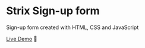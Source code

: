 # Strix Sign-up form
Sign-up form created with HTML, CSS and JavaScript

[Live Demo](https://razlevio.github.io/strix/) 🦉